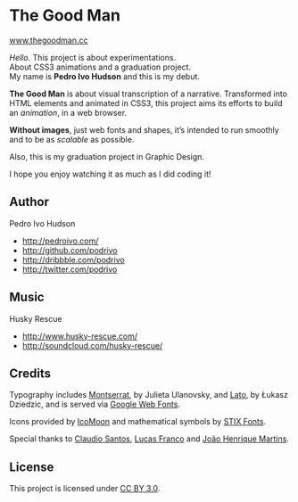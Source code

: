 # The Good Man
www.thegoodman.cc

*Hello.* This project is about experimentations.<br>
About CSS3 animations and a graduation project.<br>
My name is **Pedro Ivo Hudson** and this is my debut.

**The Good Man** is about visual transcription of a narrative. Transformed into HTML elements and animated in CSS3, this project aims its efforts to build an *animation*, in a web browser.

**Without images**, just web fonts and shapes, it’s intended to run smoothly and to be as *scalable* as possible.

Also, this is my graduation project in Graphic Design.

I hope you enjoy watching it as much as I did coding it!

## Author
Pedro Ivo Hudson

+ http://pedroivo.com/
+ http://github.com/podrivo
+ http://dribbble.com/podrivo
+ http://twitter.com/podrivo

## Music
Husky Rescue

+ http://www.husky-rescue.com/
+ http://soundcloud.com/husky-rescue/

## Credits
Typography includes [Montserrat](http://www.google.com/webfonts/specimen/Montserrat), by Julieta Ulanovsky, and [Lato](http://www.google.com/webfonts/specimen/Lato), by Łukasz Dziedzic, and is served via [Google Web Fonts](http://google.com/webfonts).

Icons provided by [IcoMoon](http://icomoon.io/) and mathematical symbols by [STIX Fonts](http://stixfonts.org/).

Special thanks to [Claudio Santos](http://voltzdesign.com.br/), [Lucas Franco](http://lucasfranco.com.br/) and [João Henrique Martins](http://bebopstudio.com.br/).

## License
This project is licensed under [CC BY 3.0](http://creativecommons.org/licenses/by/3.0/).